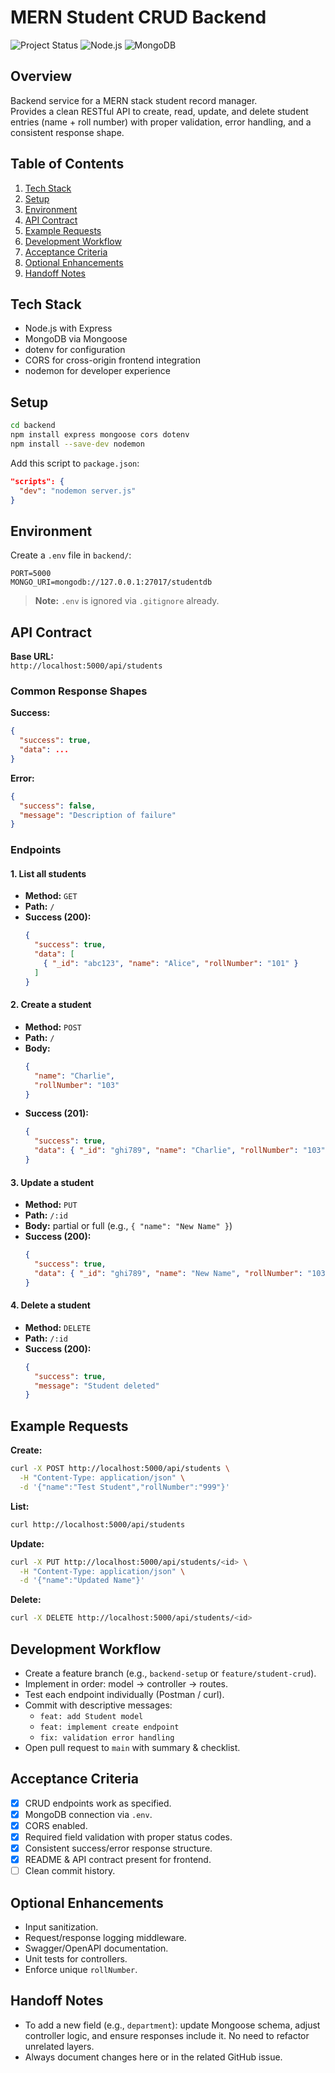 # MERN Student CRUD Backend

![Project Status](https://img.shields.io/badge/status-in%20progress-yellow) ![Node.js](https://img.shields.io/badge/node-%3E=18-brightgreen) ![MongoDB](https://img.shields.io/badge/database-MongoDB-blue)

## Overview
Backend service for a MERN stack student record manager.  
Provides a clean RESTful API to create, read, update, and delete student entries (name + roll number) with proper validation, error handling, and a consistent response shape.

## Table of Contents
1. [Tech Stack](#tech-stack)
2. [Setup](#setup)
3. [Environment](#environment)
4. [API Contract](#api-contract)
5. [Example Requests](#example-requests)
6. [Development Workflow](#development-workflow)
7. [Acceptance Criteria](#acceptance-criteria)
8. [Optional Enhancements](#optional-enhancements)
9. [Handoff Notes](#handoff-notes)

## Tech Stack
- Node.js with Express  
- MongoDB via Mongoose  
- dotenv for configuration  
- CORS for cross-origin frontend integration  
- nodemon for developer experience

## Setup
```bash
cd backend
npm install express mongoose cors dotenv
npm install --save-dev nodemon
```

Add this script to `package.json`:
```json
"scripts": {
  "dev": "nodemon server.js"
}
```

## Environment
Create a `.env` file in `backend/`:
```env
PORT=5000
MONGO_URI=mongodb://127.0.0.1:27017/studentdb
```
> **Note:** `.env` is ignored via `.gitignore` already.

## API Contract

**Base URL:**  
`http://localhost:5000/api/students`

### Common Response Shapes

**Success:**
```json
{
  "success": true,
  "data": ...
}
```

**Error:**
```json
{
  "success": false,
  "message": "Description of failure"
}
```

### Endpoints

#### 1. List all students
- **Method:** `GET`
- **Path:** `/`
- **Success (200):**
  ```json
  {
    "success": true,
    "data": [
      { "_id": "abc123", "name": "Alice", "rollNumber": "101" }
    ]
  }
  ```

#### 2. Create a student
- **Method:** `POST`
- **Path:** `/`
- **Body:**
  ```json
  {
    "name": "Charlie",
    "rollNumber": "103"
  }
  ```
- **Success (201):**
  ```json
  {
    "success": true,
    "data": { "_id": "ghi789", "name": "Charlie", "rollNumber": "103" }
  }
  ```

#### 3. Update a student
- **Method:** `PUT`
- **Path:** `/:id`
- **Body:** partial or full (e.g., `{ "name": "New Name" }`)
- **Success (200):**
  ```json
  {
    "success": true,
    "data": { "_id": "ghi789", "name": "New Name", "rollNumber": "103" }
  }
  ```

#### 4. Delete a student
- **Method:** `DELETE`
- **Path:** `/:id`
- **Success (200):**
  ```json
  {
    "success": true,
    "message": "Student deleted"
  }
  ```

## Example Requests

**Create:**
```bash
curl -X POST http://localhost:5000/api/students \
  -H "Content-Type: application/json" \
  -d '{"name":"Test Student","rollNumber":"999"}'
```

**List:**
```bash
curl http://localhost:5000/api/students
```

**Update:**
```bash
curl -X PUT http://localhost:5000/api/students/<id> \
  -H "Content-Type: application/json" \
  -d '{"name":"Updated Name"}'
```

**Delete:**
```bash
curl -X DELETE http://localhost:5000/api/students/<id>
```

## Development Workflow
- Create a feature branch (e.g., `backend-setup` or `feature/student-crud`).
- Implement in order: model → controller → routes.
- Test each endpoint individually (Postman / curl).
- Commit with descriptive messages:
  - `feat: add Student model`
  - `feat: implement create endpoint`
  - `fix: validation error handling`
- Open pull request to `main` with summary & checklist.

## Acceptance Criteria
- [x] CRUD endpoints work as specified.
- [x] MongoDB connection via `.env`.
- [x] CORS enabled.
- [x] Required field validation with proper status codes.
- [x] Consistent success/error response structure.
- [x] README & API contract present for frontend.
- [ ] Clean commit history.

## Optional Enhancements
- Input sanitization.
- Request/response logging middleware.
- Swagger/OpenAPI documentation.
- Unit tests for controllers.
- Enforce unique `rollNumber`.

## Handoff Notes
- To add a new field (e.g., `department`): update Mongoose schema, adjust controller logic, and ensure responses include it. No need to refactor unrelated layers.
- Always document changes here or in the related GitHub issue.
